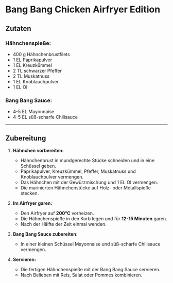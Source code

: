 # Bang Bang Chicken Airfryer Edition  

## Zutaten  

### Hähnchenspieße:  
- 400 g Hähnchenbrustfilets  
- 1 EL Paprikapulver  
- 1 EL Kreuzkümmel  
- 2 TL schwarzer Pfeffer  
- 2 TL Muskatnuss  
- 1 EL Knoblauchpulver  
- 1 EL Öl  

### Bang Bang Sauce:  
- 4-5 EL Mayonnaise  
- 4-5 EL süß-scharfe Chilisauce  

---

## Zubereitung  

1. **Hähnchen vorbereiten:**  
   - Hähnchenbrust in mundgerechte Stücke schneiden und in eine Schüssel geben.  
   - Paprikapulver, Kreuzkümmel, Pfeffer, Muskatnuss und Knoblauchpulver vermengen.  
   - Das Hähnchen mit der Gewürzmischung und 1 EL Öl vermengen.  
   - Die marinierten Hähnchenstücke auf Holz- oder Metallspieße stecken.  

2. **Im Airfryer garen:**  
   - Den Airfryer auf **200°C** vorheizen.  
   - Die Hähnchenspieße in den Korb legen und für **12-15 Minuten** garen.  
   - Nach der Hälfte der Zeit einmal wenden.  

3. **Bang Bang Sauce zubereiten:**  
   - In einer kleinen Schüssel Mayonnaise und süß-scharfe Chilisauce vermengen.  

4. **Servieren:**  
   - Die fertigen Hähnchenspieße mit der Bang Bang Sauce servieren.  
   - Nach Belieben mit Reis, Salat oder Pommes kombinieren.  